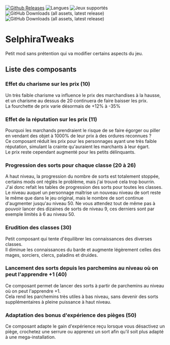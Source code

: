 [![Github Releases](https://img.shields.io/github/v/release/Selphira/SelphiraTweaks?include_prereleases&color=blue)](https://github.com/Selphira/AutoDescription/releases/latest)
![Langues](https://img.shields.io/static/v1?label=Langues&message=Français%20%7C%20English&color=limegreen)
![Jeux supportés](https://img.shields.io/static/v1?label=Jeux%20supportés&message=BG2%20%7C%20BGT%20%7C%20BGEE%20%7C%20BG2EE%20%7C%20EET&color=dodgerblue)
![GitHub Downloads (all assets, latest release)](https://img.shields.io/github/downloads/Selphira/SelphiraTweaks/total)
![GitHub Downloads (all assets, latest release)](https://img.shields.io/github/downloads/Selphira/SelphiraTweaks/latest/total)

# SelphiraTweaks

Petit mod sans prétention qui va modifier certains aspects du jeu.

## Liste des composants

### Effet du charisme sur les prix (10)
Un très faible charisme va influence le prix des marchandises à la hausse, et un charisme au dessus de 20 continuera de faire baisser les prix.  
La fourchette de prix varie désormais de +12% à -35%

### Effet de la réputation sur les prix (11)
Pourquoi les marchands prendraient le risque de se faire égorger ou piller en vendant des objet à 1000% de leur prix à des ordures reconnues ?   
Ce composant réduit les prix pour les personnages ayant une très faible réputation, simulant la crainte qu'auraient les marchants à leur égart.  
Le prix reste cependant augmenté pour les petits délinquants.

### Progression des sorts pour chaque classe (20 à 26)
A haut niveau, la progression du nombre de sorts est totalement stoppée, certains mods ont réglés le problème, mais j'ai trouvé cela trop bourrin.  
J'ai donc refait les tables de progression des sorts pour toutes les classes.  
Le niveau auquel un personnage maîtrise un nouveau niveau de sort reste le même que dans le jeu original, mais le nombre de sort continue d'augmenter jusqu'au niveau 50.
Ne vous attendez tout de même pas à pouvoir lancer des dizaines de sorts de niveau 9, ces derniers sont par exemple limités à 6 au niveau 50.

### Erudition des classes (30)
Petit composant qui tente d'équilibrer les connaissances des diverses classes.  
Il diminue les connaissances du barde et augmente légèrement celles des mages, sorciers, clercs, paladins et druides.

### Lancement des sorts depuis les parchemins au niveau où on peut l'apprendre +1 (40)
Ce composant permet de lancer des sorts à partir de parchemins au niveau où on peut l'apprendre +1.   
Cela rend les parchemins très utiles à bas niveau, sans devenir des sorts supplémentaires à pleine puissance à haut niveau.

### Adaptation des bonus d'expérience des pièges (50)
Ce composant adapte le gain d'expérience reçu lorsque vous désactivez un piège, crochetez une serrure ou apprenez un sort afin qu'il soit plus adapté à une mega-installation.
